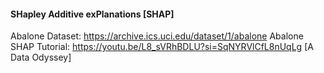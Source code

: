 #### SHapley Additive exPlanations [SHAP]


Abalone Dataset: https://archive.ics.uci.edu/dataset/1/abalone
Abalone SHAP Tutorial: https://youtu.be/L8_sVRhBDLU?si=SqNYRVlCfL8nUqLg [A Data Odyssey]

